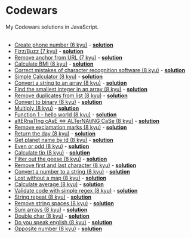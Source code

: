# Codewars                
                          
My Codewars solutions in JavaScript.                         
<br />  
* [Create phone number (6 kyu)](https://www.codewars.com/kata/create-phone-number) - 
**[solution](https://github.com/timothyrobards/Codewars/blob/master/create-phone-number.js)**
* [Fizz/Buzz (7 kyu)](https://www.codewars.com/kata/fizz-slash-buzz/) -
**[solution](https://github.com/timothyrobards/Codewars/blob/master/fizzbuzz.js)** 
* [Remove anchor from URL (7 kyu)](https://www.codewars.com/kata/remove-anchor-from-url/) -
**[solution](https://github.com/timothyrobards/Codewars/blob/master/remove-anchor.js)** 
* [Calculate BMI (8 kyu)](https://www.codewars.com/kata/calculate-bmi) -
**[solution](https://github.com/timothyrobards/Codewars/blob/master/calculate-bmi.js)**
* [Correct mistakes of character recognition software (8 kyu)](https://www.codewars.com/kata/correct-the-mistakes-of-the-character-recognition-software) -
**[solution](https://github.com/timothyrobards/Codewars/blob/master/correct-mistakes.js)** 
* [Simple Calculator (8 kyu)](https://www.codewars.com/kata/simple-calculator/) - 
**[solution](https://github.com/timothyrobards/Codewars/blob/master/simple-calculator.js)** 
* [Convert a string to an array (8 kyu)](https://www.codewars.com/kata/convert-a-string-to-an-array) -
**[solution](https://github.com/timothyrobards/Codewars/blob/master/string-to-array.js)**  
* [Find the smallest integer in an array (8 kyu)](https://www.codewars.com/kata/find-the-smallest-integer-in-the-array) -
**[solution](https://github.com/timothyrobards/Codewars/blob/master/smallest-array-integer.js)** 
* [Remove duplicates from list (8 kyu)](https://www.codewars.com/kata/remove-duplicates-from-list/) -
**[solution](https://github.com/timothyrobards/Codewars/blob/master/remove-duplicates.js)** 
* [Convert to binary (8 kyu)](http://www.codewars.com/kata/convert-to-binary/) -
**[solution](https://github.com/timothyrobards/Codewars/blob/master/convert-to-binary.js)**
* [Multiply (8 kyu)](https://www.codewars.com/kata/multiply/) -
**[solution](https://github.com/timothyrobards/Codewars/blob/master/multiply.js)** 
* [Function 1 - hello world (8 kyu)](https://www.codewars.com/kata/function-1-hello-world/) -
**[solution](https://github.com/timothyrobards/Codewars/blob/master/greet.js)** 
* [altERnaTIng cAsE <=> ALTerNAtiNG CaSe (8 kyu)](https://www.codewars.com/kata/56efc695740d30f963000557) -
**[solution](https://github.com/timothyrobards/Codewars/blob/master/alternating-case.js)** 
* [Remove exclamation marks (8 kyu)](https://www.codewars.com/kata/remove-exclamation-marks/) - 
**[solution](https://github.com/timothyrobards/Codewars/blob/master/remove-exclamation-marks.js)** 
* [Return the day (8 kyu)](https://www.codewars.com/kata/return-the-day/) -
**[solution](https://github.com/timothyrobards/Codewars/blob/master/return-the-day.js)** 
* [Get planet name by id (8 kyu)](https://www.codewars.com/kata/get-planet-name-by-id/) -
**[solution](https://github.com/timothyrobards/Codewars/blob/master/get-planet-name-by-id.js)**   
* [Even or odd (8 kyu)](https://www.codewars.com/kata/even-or-odd/) -
**[solution](https://github.com/timothyrobards/Codewars/blob/master/even-or-odd.js)**  
* [Calculate tip (8 kyu)](https://www.codewars.com/kata/tip-calculator/) -
**[solution](https://github.com/timothyrobards/Codewars/blob/master/calculate-tip.js)**  
* [Filter out the geese (8 kyu)](https://www.codewars.com/kata/filter-out-the-geese/) -
**[solution](https://github.com/timothyrobards/Codewars/blob/master/goose-filter.js)**
* [Remove first and last character (8 kyu)](https://www.codewars.com/kata/remove-first-and-last-character) -
**[solution](https://github.com/timothyrobards/Codewars/blob/master/remove-first-last-char.js)**
* [Convert a number to a string (8 kyu)](https://www.codewars.com/kata/convert-a-number-to-a-string) -
**[solution](https://github.com/timothyrobards/Codewars/blob/master/convert-num-to-str.js)**
* [Lost without a map (8 kyu)](https://www.codewars.com/kata/beginner-lost-without-a-map) -
**[solution](https://github.com/timothyrobards/Codewars/blob/master/lost-without-a-map.js)**
* [Calculate average (8 kyu)](https://www.codewars.com/kata/calculate-average) -
**[solution](https://github.com/timothyrobards/Codewars/blob/master/calculate-average.js)**
* [Validate code with simple regex (8 kyu)](https://www.codewars.com/kata/validate-code-with-simple-regex) -
**[solution](https://github.com/timothyrobards/Codewars/blob/master/validate-with-regex.js)**
* [String repeat (8 kyu)](https://www.codewars.com/kata/string-repeat) -
**[solution](https://github.com/timothyrobards/Codewars/blob/master/string-repeat.js)**
* [Remove string spaces (8 kyu)](https://www.codewars.com/kata/remove-string-spaces) -
**[solution](https://github.com/timothyrobards/Codewars/blob/master/remove-string-spaces.js)**
* [Sum arrays (8 kyu)](https://www.codewars.com/kata/sum-arrays) -
**[solution](https://github.com/timothyrobards/Codewars/blob/master/sum-arrays.js)**
* [Double char (8 kyu)](https://www.codewars.com/kata/double-char) -
**[solution](https://github.com/timothyrobards/Codewars/blob/master/double-char.js)**
* [Do you speak english (8 kyu)](https://www.codewars.com/kata/do-you-speak-english) -
**[solution](https://github.com/timothyrobards/Codewars/blob/master/speak-english.js)**
* [Opposite number (8 kyu)](https://www.codewars.com/kata/opposite-number) -
**[solution](https://github.com/timothyrobards/Codewars/blob/master/opposite-number.js)**










